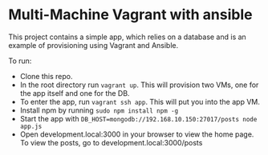 # Multi-Machine Vagrant with ansible

This project contains a simple app, which relies on a database and is an example of provisioning using Vagrant and Ansible.

To run:

- Clone this repo.
- In the root directory run `vagrant up`. This will provision two VMs, one for the app itself and one for the DB.
- To enter the app, run `vagrant ssh app`. This will put you into the app VM.
- Install npm by running `sudo npm install npm -g`
- Start the app with `DB_HOST=mongodb://192.168.10.150:27017/posts node app.js`
- Open development.local:3000 in your browser to view the home page. To view the posts, go to development.local:3000/posts
